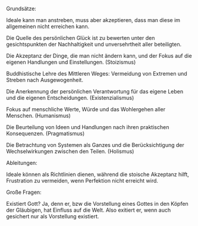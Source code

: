 Grundsätze:

Ideale kann man anstreben, muss aber akzeptieren, dass man diese im allgemeinen nicht erreichen kann.

Die Quelle des persönlichen Glück ist zu bewerten unter den gesichtspunkten der Nachhaltigkeit und unversehrtheit aller beteiligten.

Die Akzeptanz der Dinge, die man nicht ändern kann, und der Fokus auf die eigenen Handlungen und Einstellungen. (Stoizismus)

Buddhistische Lehre des Mittleren Weges: Vermeidung von Extremen und Streben nach Ausgewogenheit.

Die Anerkennung der persönlichen Verantwortung für das eigene Leben und die eigenen Entscheidungen. (Existenzialismus)

Fokus auf menschliche Werte, Würde und das Wohlergehen aller Menschen. (Humanismus)

Die Beurteilung von Ideen und Handlungen nach ihren praktischen Konsequenzen. (Pragmatismus)

Die Betrachtung von Systemen als Ganzes und die Berücksichtigung der Wechselwirkungen zwischen den Teilen. (Holismus)

Ableitungen:

Ideale können als Richtlinien dienen, während die stoische Akzeptanz hilft, Frustration zu vermeiden, wenn Perfektion nicht erreicht wird.

Große Fragen:

Existiert Gott?
Ja, denn er, bzw die Vorstellung eines Gottes in den Köpfen der Gläubigen, hat Einfluss auf die Welt. Also exitiert er, wenn auch gesichert nur als Vorstellung existiert.
